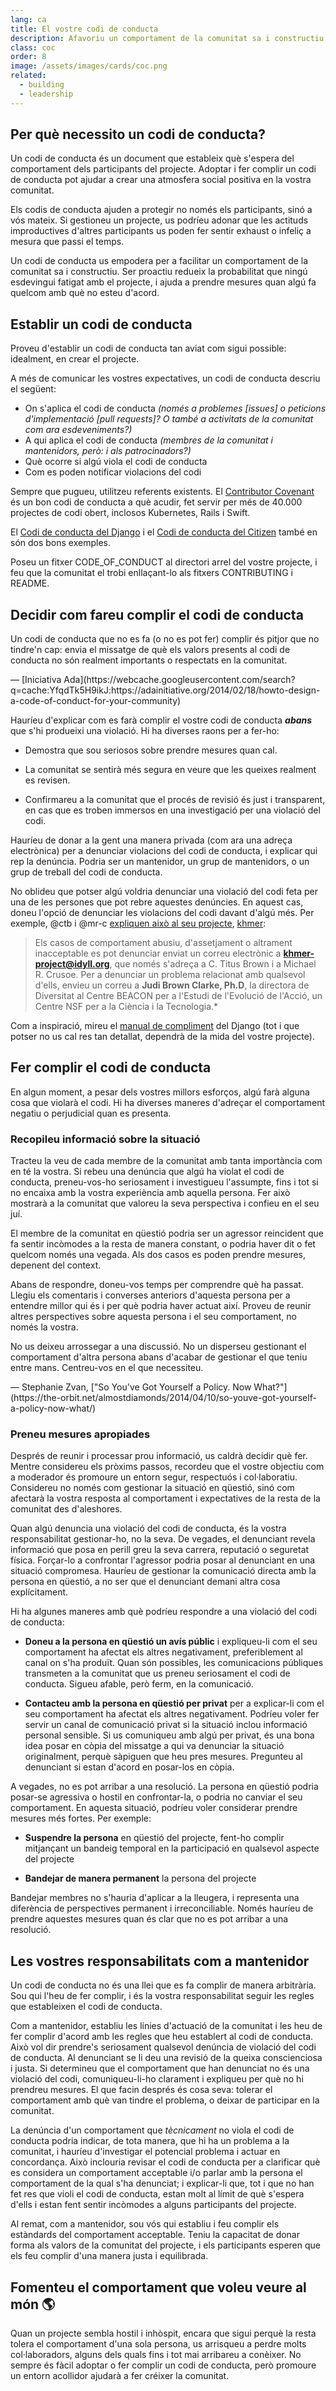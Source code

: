 ```yaml
---
lang: ca
title: El vostre codi de conducta
description: Afavoriu un comportament de la comunitat sa i constructiu adoptant i fent complir un codi de conducta.
class: coc
order: 8
image: /assets/images/cards/coc.png
related:
  - building
  - leadership
---
```


## Per què necessito un codi de conducta?

Un codi de conducta és un document que estableix què s'espera del comportament dels participants del projecte. Adoptar i fer complir un codi de conducta pot ajudar a crear una atmosfera social positiva en la vostra comunitat.

Els codis de conducta ajuden a protegir no només els participants, sinó a vós mateix. Si gestioneu un projecte, us podríeu adonar que les actituds improductives d'altres participants us poden fer sentir exhaust o infeliç a mesura que passi el temps.

Un codi de conducta us empodera per a facilitar un comportament de la comunitat sa i constructiu. Ser proactiu redueix la probabilitat que ningú esdevingui fatigat amb el projecte, i ajuda a prendre mesures quan algú fa quelcom amb què no esteu d'acord.

## Establir un codi de conducta

Proveu d'establir un codi de conducta tan aviat com sigui possible: idealment, en crear el projecte.

A més de comunicar les vostres expectatives, un codi de conducta descriu el següent:

* On s'aplica el codi de conducta _(només a problemes [issues] o peticions d'implementació [pull requests]? O també a activitats de la comunitat com ara esdeveniments?)_
* A qui aplica el codi de conducta _(membres de la comunitat i mantenidors, però: i als patrocinadors?)_
* Què ocorre si algú viola el codi de conducta
* Com es poden notificar violacions del codi

Sempre que pugueu, utilitzeu referents existents. El [Contributor Covenant](https://contributor-covenant.org/) és un bon codi de conducta a què acudir, fet servir per més de 40.000 projectes de codi obert, inclosos Kubernetes, Rails i Swift.

El [Codi de conducta del Django](https://www.djangoproject.com/conduct/) i el [Codi de conducta del Citizen](https://web.archive.org/web/20200330154000/http://citizencodeofconduct.org/) també en són dos bons exemples.

Poseu un fitxer CODE_OF_CONDUCT al directori arrel del vostre projecte, i feu que la comunitat el trobi enllaçant-lo als fitxers CONTRIBUTING i README.

## Decidir com fareu complir el codi de conducta

<aside markdown="1" class="pquote">
Un codi de conducta que no es fa (o no es pot fer) complir és pitjor que no tindre'n cap: envia el missatge de què els valors presents al codi de conducta no són realment importants o respectats en la comunitat.

<p markdown="1" class="pquote-credit">
  — [Iniciativa Ada](https://webcache.googleusercontent.com/search?q=cache:YfqdTk5H9ikJ:https://adainitiative.org/2014/02/18/howto-design-a-code-of-conduct-for-your-community)
</p></aside>

Hauríeu d'explicar com es farà complir el vostre codi de conducta **_abans_** que s'hi produeixi una violació. Hi ha diverses raons per a fer-ho:

* Demostra que sou seriosos sobre prendre mesures quan cal.

* La comunitat se sentirà més segura en veure que les queixes realment es revisen.

* Confirmareu a la comunitat que el procés de revisió és just i transparent, en cas que es troben immersos en una investigació per una violació del codi.

Hauríeu de donar a la gent una manera privada (com ara una adreça electrònica) per a denunciar violacions del codi de conducta, i explicar qui rep la denúncia. Podria ser un mantenidor, un grup de mantenidors, o un grup de treball del codi de conducta.

No oblideu que potser algú voldria denunciar una violació del codi feta per una de les persones que pot rebre aquestes denúncies. En aquest cas, doneu l'opció de denunciar les violacions del codi davant d'algú més. Per exemple, @ctb i @mr-c [expliquen això al seu projecte](https://github.com/dib-lab/khmer/blob/HEAD/CODE_OF_CONDUCT.rst), [khmer](https://github.com/dib-lab/khmer):

> Els casos de comportament abusiu, d'assetjament o altrament inacceptable es pot denunciar enviat un correu electrònic a **khmer-project@idyll.org**, que només s'adreça a C. Titus Brown i a Michael R. Crusoe. Per a denunciar un problema relacionat amb qualsevol d'ells, envieu un correu a **Judi Brown Clarke, Ph.D**, la directora de Diversitat al Centre BEACON per a l'Estudi de l'Evolució de l'Acció, un Centre NSF per a la Ciència i la Tecnologia.*

Com a inspiració, mireu el [manual de compliment](https://www.djangoproject.com/conduct/enforcement-manual/) del Django (tot i que potser no us cal res tan detallat, dependrà de la mida del vostre projecte).

## Fer complir el codi de conducta

En algun moment, a pesar dels vostres millors esforços, algú farà alguna cosa que violarà el codi. Hi ha diverses maneres d'adreçar el comportament negatiu o perjudicial quan es presenta.

### Recopileu informació sobre la situació

Tracteu la veu de cada membre de la comunitat amb tanta importància com en té la vostra. Si rebeu una denúncia que algú ha violat el codi de conducta, preneu-vos-ho seriosament i investigueu l'assumpte, fins i tot si no encaixa amb la vostra experiència amb aquella persona. Fer això mostrarà a la comunitat que valoreu la seva perspectiva i confieu en el seu juí.

El membre de la comunitat en qüestió podria ser un agressor reincident que fa sentir incòmodes a la resta de manera constant, o podria haver dit o fet quelcom només una vegada. Als dos casos es poden prendre mesures, depenent del context.

Abans de respondre, doneu-vos temps per comprendre què ha passat. Llegiu els comentaris i converses anteriors d'aquesta persona per a entendre millor qui és i per què podria haver actuat així. Proveu de reunir altres perspectives sobre aquesta persona i el seu comportament, no només la vostra.

<aside markdown="1" class="pquote">
No us deixeu arrossegar a una discussió. No un disperseu gestionant el comportament d'altra persona abans d'acabar de gestionar el que teniu entre mans. Centreu-vos en el que necessiteu.

<p markdown="1" class="pquote-credit">
  — Stephanie Zvan, ["So You've Got Yourself a Policy. Now What?"](https://the-orbit.net/almostdiamonds/2014/04/10/so-youve-got-yourself-a-policy-now-what/)
</p></aside>

### Preneu mesures apropiades

Després de reunir i processar prou informació, us caldrà decidir què fer. Mentre considereu els pròxims passos, recordeu que el vostre objectiu com a moderador és promoure un entorn segur, respectuós i col·laboratiu. Considereu no només com gestionar la situació en qüestió, sinó com afectarà la vostra resposta al comportament i expectatives de la resta de la comunitat des d'aleshores.

Quan algú denuncia una violació del codi de conducta, és la vostra responsabilitat gestionar-ho, no la seva. De vegades, el denunciant revela informació que posa en perill greu la seva carrera, reputació o seguretat física. Forçar-lo a confrontar l'agressor podria posar al denunciant en una situació compromesa. Hauríeu de gestionar la comunicació directa amb la persona en qüestió, a no ser que el denunciant demani altra cosa explícitament.

Hi ha algunes maneres amb què podríeu respondre a una violació del codi de conducta:

* **Doneu a la persona en qüestió un avís públic** i expliqueu-li com el seu comportament ha afectat els altres negativament, preferiblement al canal on s'ha produït. Quan són possibles, les comunicacions públiques transmeten a la comunitat que us preneu seriosament el codi de conducta. Sigueu afable, però ferm, en la comunicació.

* **Contacteu amb la persona en qüestió per privat** per a explicar-li com el seu comportament ha afectat els altres negativament. Podríeu voler fer servir un canal de comunicació privat si la situació inclou informació personal sensible. Si us comuniqueu amb algú per privat, és una bona idea posar en còpia del missatge a qui va denunciar la situació originalment, perquè sàpiguen que heu pres mesures. Pregunteu al denunciant si estan d'acord en posar-los en còpia.

A vegades, no es pot arribar a una resolució. La persona en qüestió podria posar-se agressiva o hostil en confrontar-la, o podria no canviar el seu comportament. En aquesta situació, podríeu voler considerar prendre mesures més fortes. Per exemple:

* **Suspendre la persona** en qüestió del projecte, fent-ho complir mitjançant un bandeig temporal en la participació en qualsevol aspecte del projecte

* **Bandejar de manera permanent** la persona del projecte

Bandejar membres no s'hauria d'aplicar a la lleugera, i representa una diferència de perspectives permanent i irreconciliable. Només hauríeu de prendre aquestes mesures quan és clar que no es pot arribar a una resolució.

## Les vostres responsabilitats com a mantenidor

Un codi de conducta no és una llei que es fa complir de manera arbitrària. Sou qui l'heu de fer complir, i és la vostra responsabilitat seguir les regles que estableixen el codi de conducta.

Com a mantenidor, establiu les línies d'actuació de la comunitat i les heu de fer complir d'acord amb les regles que heu establert al codi de conducta. Això vol dir prendre's seriosament qualsevol denúncia de violació del codi de conducta. Al denunciant se li deu una revisió de la queixa conscienciosa i justa. Si determineu que el comportament que han denunciat no és una violació del codi, comuniqueu-li-ho clarament i expliqueu per què no hi prendreu mesures. El que facin després és cosa seva: tolerar el comportament amb què van tindre el problema, o deixar de participar en la comunitat.

La denúncia d'un comportament que _tècnicament_ no viola el codi de conducta podria indicar, de tota manera, que hi ha un problema a la comunitat, i hauríeu d'investigar el potencial problema i actuar en concordança. Això inclouria revisar el codi de conducta per a clarificar què es considera un comportament acceptable i/o parlar amb la persona el comportament de la qual s'ha denunciat; i explicar-li que, tot i que no han fet res que violi el codi de conducta, estan molt al límit de què s'espera d'ells i estan fent sentir incòmodes a alguns participants del projecte.

Al remat, com a mantenidor, sou vós qui establiu i feu complir els estàndards del comportament acceptable. Teniu la capacitat de donar forma als valors de la comunitat del projecte, i els participants esperen que els feu complir d'una manera justa i equilibrada.

## Fomenteu el comportament que voleu veure al món 🌎

Quan un projecte sembla hostil i inhòspit, encara que sigui perquè la resta tolera el comportament d'una sola persona, us arrisqueu a perdre molts col·laboradors, alguns dels quals fins i tot mai arribareu a conèixer. No sempre és fàcil adoptar o fer complir un codi de conducta, però promoure un entorn acollidor ajudarà a fer créixer la comunitat.
